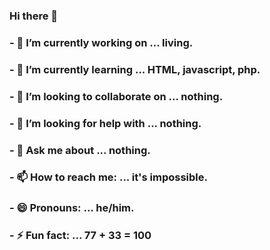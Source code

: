 ### Hi there 👋
### - 🔭 I’m currently working on ... living.
### - 🌱 I’m currently learning ... HTML, javascript, php.
### - 👯 I’m looking to collaborate on ... nothing.
### - 🤔 I’m looking for help with ... nothing.
### - 💬 Ask me about ... nothing.
### - 📫 How to reach me: ... it's impossible.
### - 😄 Pronouns: ... he/him.
### - ⚡ Fun fact: ... 77 + 33 = 100
